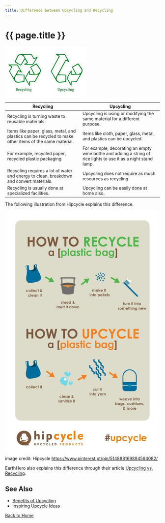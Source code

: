 ```yaml
---
title: Difference between Upcycling and Recycling
---
```


# {{ page.title }}

![Recycle and Upcycle](./both-logos.jpg)

| Recycling | Upcycling |
|---------|---------|
| Recycling is turning waste to reusable materials. | Upcycling is using or modifying the same material for a different purpose. |
| Items like paper, glass, metal, and plastics can be recycled to make other items of the same material. | Items like cloth, paper, glass, metal, and plastics can be upcycled.
| For example, recycled paper, recycled plastic packaging | For example, decorating an empty wine bottle and adding a string of rice lights to use it as a night stand lamp. |
| Recycling requires a lot of water and energy to clean, breakdown and convert materials. | Upcycling does not require as much resources as recycling. |
| Recycling is usually done at specialized facilities. | Upcycling can be easily done at home also. |

The following illustration from Hipcycle explains this difference.

![Upcycle vs Recycle](./difference.jpg)
image credit: Hipcycle https://www.pinterest.pt/pin/514888169894564082/

EarthHero also explains this difference through their article [Upcycling vs. Recycling](https://earthhero.com/upcycling-vs-recycling).

## See Also

 - [Benefits of Upcycling](./benefits)
 - [Inspiring Upcycle Ideas](./inspirations)
 
[Back to Home](https://namz-writes.github.io/first-git-training/)